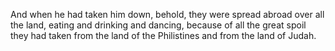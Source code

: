 And when he had taken him down, behold, they were spread abroad over all the land, eating and drinking and dancing, because of all the great spoil they had taken from the land of the Philistines and from the land of Judah.
